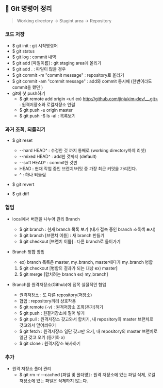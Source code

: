 ## 📝 Git 명령어 정리
> Working directory -> Stagint area -> Repository

### 코드 저장
- $ git init : git 시작명령어
- $ git status
- $ git log : commit 내역
- $ git add [파일이름] : git staging area에 올리기
- $ git add . : 파일이 많을 경우
- $ git commit -m "commit message" : repository로 올리기
- $ git commit -am "commit message" : add와 commit 동시에 (한번이라도 commit을 했던 )
- git에 첫 push하기
    - $ git remote add origin <url ex) http://github.com/jinjukim-dev/__.git> : 원격저장소와 로컬저장소 연결
    - $ git push -u origin master
    - $ git push 
-$ ls -al : 목록보기
    
 ### 과거 조회, 되돌리기
 - $ git reset
    - --hard HEAD^ : 수정한 것 까지 통째로 (working directory까지 리셋)
    - --mixed HEAD^ : add한 것까지 (default)
    - --soft HEAD^ : commit한 것만
    - HEAD : 현재 작업 중인 브랜치/커밋 중 가장 최근 커밋을 가리킨다.
    - ^ : 하나 되돌림
    
  - $ git revert
  - $ git diff
 
 ### 협업
 -  local에서 버전을 나누어 관리 Branch
    - $ git branch : 현재 branch 목록 보기 (내가 접속 중인 branch 초록색 표시)
    - $ git branch [브랜치 이름] : 새 branch 만들기
    - $ git checkout [브랜치 이름] : 다른 branch로 들어가기
 
 - Branch 병합 방법
    - ex) branch 목록은 master, my_branch, master에다가 my_branch 병합
    1. $ git checkout [병합의 결과가 되는 대상  ex) master]
    2. $ git merge [합치려는 branch  ex) my_branch]
    
 - Branch를 원격저장소(Github)에 접목 실질적인 협업
     - 원격저장소 : 또 다른 repository(저장소)
   - 협업 : repository끼리 상호작용
   - $ git remote (-v) : 원격저장소 조회(추가)하기
   - $ git push : 원결저장소에 밀어 넣기
   - $ git pull : 원격저장소 갖고와서 합치기, 내 repository의 master 브랜치로 갖고와서 덮어씌우기
   - $ git fetch : 원격저장소 일단 갖고만 오기, 내 repository의 master 브랜치로 일단 갖고 오기 (동기화 x)
   - $ git clone : 원격저장소 복사하기 
   
### 추가
- 원격 저장소 폴더 관리
    - $ git rm -r --cached [파일 및 폴더명] : 원격 저장소에 있는 파일 삭제, 로컬 저장소에 있는 파일은 삭제하지 않는다.
